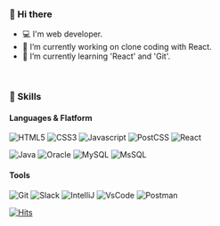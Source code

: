 <!--
![header](https://capsule-render.vercel.app/api?type=slice&color=timeAuto&height=300&section=header&text=sonayaa&fontSize=90)
-->

### 👋 Hi there
- 💻 I'm web developer.
- 🔭 I’m currently working on clone coding with React.
- 🌱 I’m currently learning 'React' and 'Git'.
<br/>

### 💪 Skills
#### Languages & Flatform
<img alt="HTML5" src ="https://img.shields.io/badge/HTML5-E34F26.svg?&style=for-the-badge&logo=HTML5&logoColor=white"/> <img alt="CSS3" src ="https://img.shields.io/badge/CSS3-1572B6.svg?&style=for-the-badge&logo=CSS3&logoColor=white"/> <img alt="Javascript" src ="https://img.shields.io/badge/Javascript-F7DF1E.svg?&style=for-the-badge&logo=Javascript&logoColor=white"/> 
<img alt="PostCSS" src ="https://img.shields.io/badge/PostCSS-DD3A0A.svg?&style=for-the-badge&logo=PostCSS&logoColor=white"/> <img alt="React" src ="https://img.shields.io/badge/React-0088CC.svg?&style=for-the-badge&logo=React&logoColor=white"/>

<img alt="Java" src ="https://img.shields.io/badge/Java-007396.svg?&style=for-the-badge&logo=Java&logoColor=white"/> <img alt="Oracle" src ="https://img.shields.io/badge/Oracle-F80000.svg?&style=for-the-badge&logo=Oracle&logoColor=white"/> <img alt="MySQL" src ="https://img.shields.io/badge/MySQL-4479A1.svg?&style=for-the-badge&logo=MySQL&logoColor=white"/> <img alt="MsSQL" src ="https://img.shields.io/badge/MsSQL-CC2927.svg?&style=for-the-badge&logo=MicrosoftSQLServer&logoColor=white"/>

#### Tools
<img alt="Git" src ="https://img.shields.io/badge/Git-F05032.svg?&style=for-the-badge&logo=Git&logoColor=white"/> <img alt="Slack" src ="https://img.shields.io/badge/Slack-4A154B.svg?&style=for-the-badge&logo=Slack&logoColor=white"/> <img alt="IntelliJ" src ="https://img.shields.io/badge/IntelliJ-000000.svg?&style=for-the-badge&logo=IntelliJIDEA&logoColor=white"/> <img alt="VsCode" src ="https://img.shields.io/badge/VsCode-007ACC.svg?&style=for-the-badge&logo=VisualStudio&logoColor=white"/> <img alt="Postman" src ="https://img.shields.io/badge/Postman-FF6C37.svg?&style=for-the-badge&logo=Postman&logoColor=white"/>

[![Hits](https://hits.seeyoufarm.com/api/count/incr/badge.svg?url=https%3A%2F%2Fgithub.com%2Fsonayaa&count_bg=%2379C83D&title_bg=%23555555&icon=&icon_color=%23E7E7E7&title=hits&edge_flat=false)](https://hits.seeyoufarm.com)

